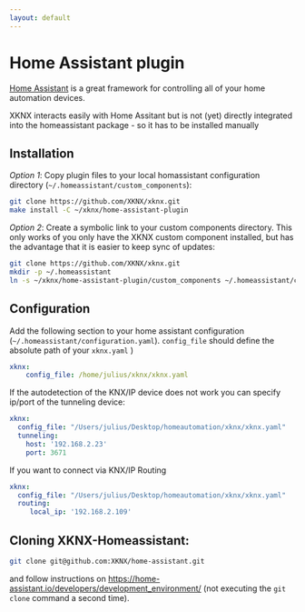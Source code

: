 ```yaml
---
layout: default
---
```


# [](#header-1)Home Assistant plugin

[Home Assistant](https://home-assistant.io/) is a great framework for controlling all of your home automation devices.

XKNX interacts easily with Home Assitant but is not (yet) directly integrated into the homeassistant package - so it has to be installed manually


## [](#header-2)Installation

*Option 1*: Copy plugin files to your local homassistant configuration directory (`~/.homeassistant/custom_components`):

```bash
git clone https://github.com/XKNX/xknx.git
make install -C ~/xknx/home-assistant-plugin
```

*Option 2*: Create a symbolic link to your custom components directory. This only works of you only have the XKNX custom component installed, but has the advantage that it is easier to keep sync of updates:

```bash
git clone https://github.com/XKNX/xknx.git
mkdir -p ~/.homeassistant
ln -s ~/xknx/home-assistant-plugin/custom_components ~/.homeassistant/custom_components
```

## [](#header-2)Configuration

Add the following section to your home assistant configuration (`~/.homeassistant/configuration.yaml`).  `config_file` should define the absolute path of your `xknx.yaml` )

```yaml
xknx:
    config_file: /home/julius/xknx/xknx.yaml
```

If the autodetection of the KNX/IP device does not work you can specify ip/port of the tunneling device:

```yaml
xknx:
  config_file: "/Users/julius/Desktop/homeautomation/xknx/xknx.yaml"
  tunneling:
    host: '192.168.2.23'
    port: 3671
```

If you want to connect via KNX/IP Routing

```yaml
xknx:
  config_file: "/Users/julius/Desktop/homeautomation/xknx/xknx.yaml"
  routing:
     local_ip: '192.168.2.109'
```

## [](#header-2)Cloning XKNX-Homeassistant:

```bash
git clone git@github.com:XKNX/home-assistant.git
```

and follow instructions on https://home-assistant.io/developers/development_environment/ (not executing the `git clone` command a second time).
